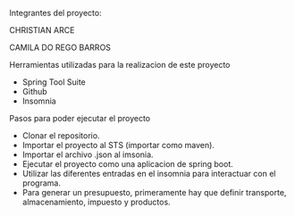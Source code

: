 Integrantes del proyecto:

CHRISTIAN ARCE

CAMILA DO REGO BARROS

Herramientas utilizadas para la realizacion de este proyecto
- Spring Tool Suite
- Github
- Insomnia

Pasos para poder ejecutar el proyecto
- Clonar el repositorio.
- Importar el proyecto al STS (importar como maven).
- Importar el archivo .json al imsonia.
- Ejecutar el proyecto como una aplicacion de spring boot.
- Utilizar las diferentes entradas en el insomnia para interactuar con el programa.
- Para generar un presupuesto, primeramente hay que definir transporte, almacenamiento, impuesto y productos.

